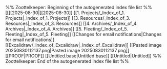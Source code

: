 %% Zoottelkeeper: Beginning of the autogenerated index file list  %%
 [[[[2025-08-30|[[2025-08-30]]
 [[1. Projects/_Index_of_1. Projects|_Index_of_1. Projects]]
 [[3. Resources/_Index_of_3. Resources|_Index_of_3. Resources]]
 [[4. Archives/_Index_of_4. Archives|_Index_of_4. Archives]]
 [[5. Fleeting/_Index_of_5. Fleeting|_Index_of_5. Fleeting]]
 [[Changes for email notifications|Changes for email notifications]]
 [[Excalidraw/_Index_of_Excalidraw|_Index_of_Excalidraw]]
 [[Pasted image 20250830112137.png|Pasted image 20250830112137.png]]
 [[PROOF|PROOF]]
 [[Untitled.base|Untitled.base]]
 [[Untitled|Untitled]]
%% Zoottelkeeper: End of the autogenerated index file list  %%
